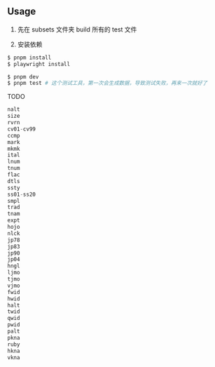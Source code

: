 ## Usage

1. 先在 subsets 文件夹 build 所有的 test 文件

2. 安装依赖

```bash
$ pnpm install
$ playwright install
```

```bash
$ pnpm dev
$ pnpm test # 这个测试工具，第一次会生成数据，导致测试失败，再来一次就好了
```


TODO
```js
nalt
size
rvrn
cv01-cv99
ccmp
mark
mkmk
ital
lnum
tnum
flac
dtls
ssty
ss01-ss20
smpl
trad
tnam
expt
hojo
nlck
jp78
jp83
jp90
jp04
hngl
ljmo
tjmo
vjmo
fwid
hwid
halt
twid
qwid
pwid
palt
pkna
ruby
hkna
vkna
```